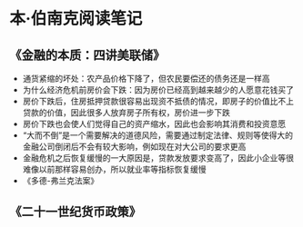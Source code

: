 # 本·伯南克阅读笔记

## 《金融的本质：四讲美联储》

- 通货紧缩的坏处：农产品价格下降了，但农民要偿还的债务还是一样高
- 为什么经济危机前房价会下跌：因为房价已经高到越来越少的人愿意花钱买了
- 房价下跌后，住房抵押贷款很容易出现资不抵债的情况，即房子的价值比不上贷款的价值，因此很多人放弃房子所有权，房价进一步下跌
- 房价下跌也会使人们觉得自己的资产缩水，因此也会影响其消费和投资意愿
- “大而不倒”是一个需要解决的道德风险，需要通过制定法律、规则等使得大的金融公司倒闭后不会有较大影响，例如现在对大公司的要求更高
- 金融危机之后恢复缓慢的一大原因是，贷款发放要求变高了，因此小企业等很难像以前那样容易创办，所以就业率等指标恢复缓慢
- 《多德-弗兰克法案》

## 《二十一世纪货币政策》
